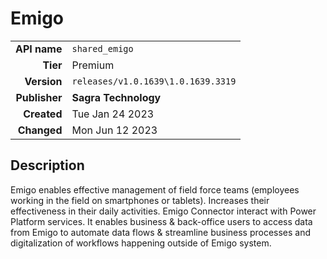 # Emigo
| | |
|-:|-|
|**API name**|`shared_emigo`|
|**Tier**|Premium|
|**Version**|`releases/v1.0.1639\1.0.1639.3319`|
|**Publisher**|**Sagra Technology**|
|**Created**|Tue Jan 24 2023|
|**Changed**|Mon Jun 12 2023|

## Description
Emigo enables effective management of field force teams (employees working in the field on smartphones or tablets). Increases their effectiveness in their daily activities. Emigo Connector interact with Power Platform services. It enables business & back-office users to access data from Emigo to automate data flows & streamline business processes and digitalization of workflows happening outside of Emigo system.
